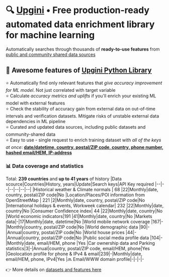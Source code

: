 <!-- # 🔍 [Upgini](https://upgini.com): Low-code Feature search and enrichment library for machine learning  
Automatically searches through thousands of **ready-to-use features** from [public and community shared data sources](https://upgini.com/#data_sources)  
and enriches your training dataset with relevant external features -->
<!-- # 🔍 [Upgini](https://upgini.com): Free automated data enrichment library for machine learning  
Automatically searches through thousands of **ready-to-use features** from [public and community shared data sources](https://upgini.com/#data_sources) -->
# 🔍 [Upgini](https://upgini.com) • Free production-ready automated data enrichment library for machine learning 
Automatically searches through thousands of **ready-to-use features** from [public and community shared data sources](https://upgini.com/#data_sources)

## 🚀 Awesome features of [Upgini Python Library](https://github.com/upgini/upgini)
⭐️ Automatically find only relevant features that *give accuracy improvement for ML model*. Not just correlated with target variable   
⭐️ Calculate *accuracy metrics and uplifts* if you'll enrich your existing ML model with external features   
⭐️ Check the stability of accuracy gain from external data on out-of-time intervals and verification datasets. Mitigate risks of unstable external data dependencies in ML pipeline   
⭐️ Curated and updated data sources, including public datasets and community-shared data  
⭐️ Easy to use - single request to enrich training dataset with *all of the keys at once*: [**date/datetime, country, postal/ZIP code, country, phone number, hashed email/HEM, IP-address**](https://github.com/upgini/upgini#-search-key-types-we-support-more-to-come)   

### 📊 Data coverage and statistics
Total: **239 countries** and **up to 41 years** of history
|Data scource|Countries|History, years|Update|Search keys|API Key required
|--|--|--|--|--|--|
|Historical weather & Climate normals | 68 |22|Monthly|date, country, postal/ZIP code|No
|Location/Places/POI information from OpenStreetMap | 221 |2|Monthly|date, country, postal/ZIP code|No
|International holidays & events, Workweek calendar| 232 |22|Monthly|date, country|No
|Consumer Confidence index| 44 |22|Monthly|date, country|No
|World economic indicators|191 |41|Monthly|date, country|No
|Markets data|-|17|Monthly|date, datetime|No
|World mobile network coverage |167|-|Monthly|country, postal/ZIP code|No
|World demographic data |90|-|Annual|country, postal/ZIP code|No
|World house prices |44|-|Annual|country, postal/ZIP code|No
|Public social media profile data |104|-|Monthly|date, email/HEM, phone |Yes
|Car ownership data and Parking statistics|3|-|Annual|country, postal/ZIP code, email/HEM, phone|Yes
|Geolocation profile for phone & IPv4 & email|239|-|Monthly|date, email/HEM, phone, IPv4|Yes
|🔜 Email/WWW domain profile|-|-|-|-


👉 More details on [datasets and features here](https://upgini.com/#data_sources)
 
